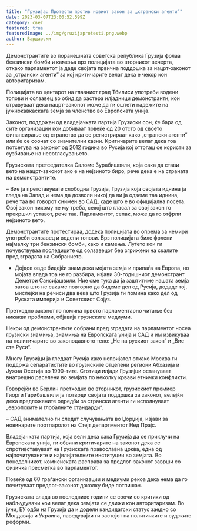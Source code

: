 ```yaml
---
title: "Грузија: Протести против новиот закон за „странски агенти“"
date: 2023-03-07T23:00:52.599Z
category: свет
featured: true
featuredImage: ../img/gruzijaprotesti.png.webp
author: Вардарски
---
```


Демонстрантите во поранешната советска република Грузија фрлаа бензински бомби и камења врз полицијата во вторникот вечерта, откако парламентот ја даде својата првична поддршка за нацрт-законот за „странски агенти“ за кој критичарите велат дека е чекор кон авторитаризам.

Полицијата во центарот на главниот град Тбилиси употреби водени топови и солзавец во обид да растера илјадници демонстранти, кои стравуваат дека нацрт-законот може да ги оштети надежите на јужнокавкаската земја за членство во Европската унија.

Законот, поддржан од владејачката партија Грузиски сон, ќе бара од сите организации кои добиваат повеќе од 20 отсто од своето финансирање од странство да се регистрираат како „странски агенти“ или ќе се соочат со значителни казни. Критичарите велат дека тоа потсетува на законот од 2012 година во Русија кој оттогаш се користи за сузбивање на несогласувањето.

Грузиската претседателка Саломе Зурабишвили, која сака да стави вето на нацрт-законот ако е на нејзиното биро, рече дека е на страната на демонстрантите.

– Вие ја претставувате слободна Грузија, Грузија која својата иднина ја гледа на Запад и нема да дозволи никој да ви ја одземе таа иднина, рече таа во говорот снимен во САД, каде што е во официјална посета. Овој закон никому не му треба, секој што гласал за овој закон го прекршил уставот, рече таа. Парламентот, сепак, може да го отфрли нејзиното вето.

Демонстрантите протестираа, додека полицијата во опрема за немири употреби солзавец и водени топови. Врз полицијата биле фрлени најмалку три бензински бомби, како и камења. Луѓето кои ги почувствуваа последиците од солзавецот беа згрижени на скалите пред зградата на Собранието.

- Дојдов овде бидејќи знам дека мојата земја и припаѓа на Европа, но мојата влада тоа не го разбира, изјави 30-годишниот демонстрант Деметри Сансијашвили. Ние сме тука да ја заштитиме нашата земја затоа што не сакаме повторно да бидеме дел од Русија, додаде тој, мислејќи на речиси два века што Грузија ги помина како дел од Руската империја и Советскиот Сојуз.

Претходно законот го помина првото парламентарно читање без никакви проблеми, објавија грузиските медиуми.

Некои од демонстрантите собрани пред зградата на парламентот носеа грузиски знамиња, знамиња на Европската унија и САД и им извикуваа на политичарите во законодавното тело: „Не на рускиот закон“ и „Вие сте Руси“.

Многу Грузијци ја гледаат Русија како непријател откако Москва ги поддржа сепаратистите во грузиските отцепени региони Абхазија и Јужна Осетија во 1990-тите. Стотици илјади Грузијци остануваат внатрешно раселени во земјата по неколку крвави етнички конфликти.

Говорејќи во Берлин претходно во вторникот, грузискиот премиер Гиорги Гарибашвили ја потврди својата поддршка за законот, велејќи дека предложените одредби за странски агенти ги исполнуваат „европските и глобалните стандарди“.

– САД внимателно ги следат случувањата во Џорџија, изјави за новинарите портпаролот на Стејт департментот Нед Прајс.

Владејачката партија, која вели дека сака Грузија да се приклучи на Европската унија, ги обвини критичарите на законот дека се спротивставуваат на Грузиската православна црква, една од најпочитуваните и највлијателните институции во земјата. Во понеделникот, комисиската расправа за предлог-законот заврши со физичка пресметка во парламентот.

Повеќе од 60 граѓански организации и медиуми рекоа дека нема да го почитуваат предлог-законот доколку биде потпишан.

Грузиската влада во последниве години се соочи со критики од набљудувачи кои велат дека земјата се движи кон авторитаризам. Во јуни, ЕУ одби на Грузија да и додели кандидатски статус заедно со Молдавија и Украина, наведувајќи ги застојот на политичките и судските реформи.
